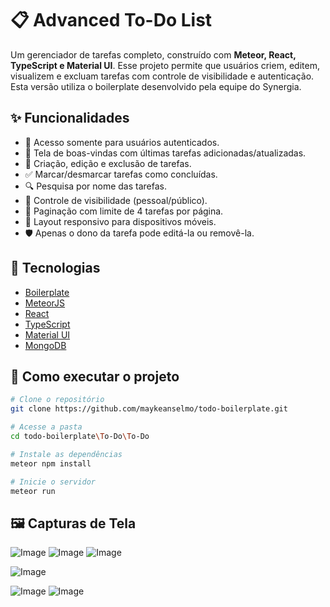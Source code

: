 # 📋 Advanced To-Do List

Um gerenciador de tarefas completo, construído com **Meteor, React, TypeScript e Material UI**. Esse projeto permite que usuários criem, editem, visualizem e excluam tarefas com controle de visibilidade e autenticação. Esta versão utiliza o boilerplate desenvolvido pela equipe do Synergia.

## ✨ Funcionalidades

- 🔐 Acesso somente para usuários autenticados.
- 👋 Tela de boas-vindas com últimas tarefas adicionadas/atualizadas.
- 📃 Criação, edição e exclusão de tarefas.
- ✅ Marcar/desmarcar tarefas como concluídas.
- 🔍 Pesquisa por nome das tarefas.
- 📄 Controle de visibilidade (pessoal/público).
- 🧾 Paginação com limite de 4 tarefas por página.
- 📱 Layout responsivo para dispositivos móveis.
- 🛡️ Apenas o dono da tarefa pode editá-la ou removê-la.
  

## 🚀 Tecnologias

- [Boilerplate](https://github.com/synergia-labs/MeteorReactBaseMUI.git)
- [MeteorJS](https://www.meteor.com/)
- [React](https://reactjs.org/)
- [TypeScript](https://www.typescriptlang.org/)
- [Material UI](https://mui.com/)
- [MongoDB](https://www.mongodb.com/)

## 🔧 Como executar o projeto

```bash
# Clone o repositório
git clone https://github.com/maykeanselmo/todo-boilerplate.git

# Acesse a pasta
cd todo-boilerplate\To-Do\To-Do

# Instale as dependências
meteor npm install

# Inicie o servidor
meteor run
```
## 🖼️ Capturas de Tela

![Image](https://github.com/user-attachments/assets/94298eda-ea43-4454-8f8f-b091296081d5)
![Image](https://github.com/user-attachments/assets/299f4400-1e30-42c1-81bb-8d4e55ee3552)
![Image](https://github.com/user-attachments/assets/3e15ea11-e526-41a7-b03c-59c92e336beb)

![Image](https://github.com/user-attachments/assets/bbf37e8c-da60-49f0-ac74-cfcea2b24a0d)

![Image](https://github.com/user-attachments/assets/6b221ffc-7adf-4ca9-9710-6abce245a72b)
![Image](https://github.com/user-attachments/assets/19363115-27ee-443c-a848-fa26dee9938d)

